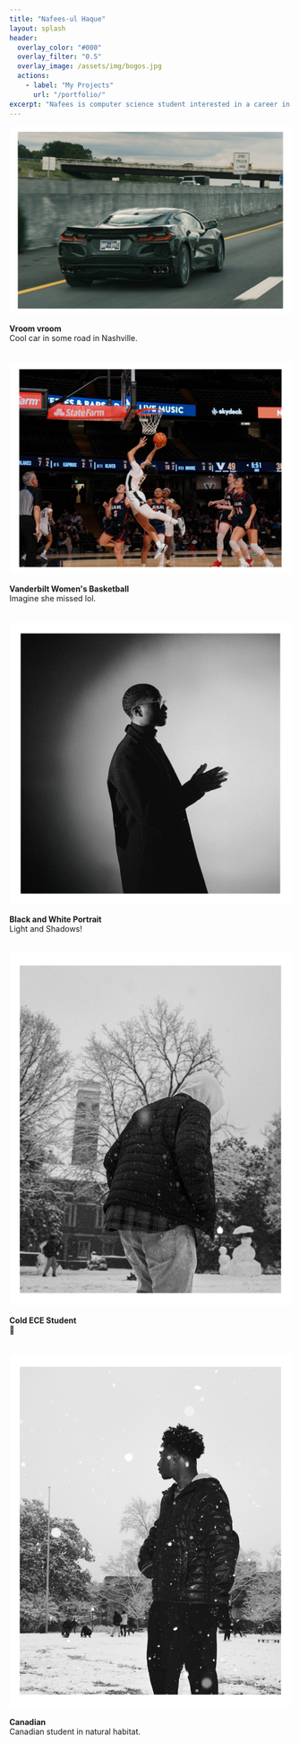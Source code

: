 ```yaml
---
title: "Nafees-ul Haque"
layout: splash
header:
  overlay_color: "#000"
  overlay_filter: "0.5"
  overlay_image: /assets/img/bogos.jpg
  actions:
    - label: "My Projects"
      url: "/portfolio/"
excerpt: "Nafees is computer science student interested in a career in the tech industry."
---
```


<div style="display: grid; grid-template-columns: repeat(auto-fit, minmax(250px, 1fr)); gap: 20px;">

  <div>
    <img src="assets/img/IMG_4505.JPG" alt="Cool Car" style="width: 100%; border-radius: 5px;">
    <p><strong>Vroom vroom</strong><br>Cool car in some road in Nashville.</p>
  </div>

  <div>
    <img src="assets/img/IMG_4499.JPG" alt="Vandy Women's Basketball" style="width: 100%; border-radius: 5px;">
    <p><strong>Vanderbilt Women's Basketball</strong><br>Imagine she missed lol.</p>
  </div>

  <div>
    <img src="assets/img/IMG_4242.JPG" alt="Black and White Portrait" style="width: 100%; border-radius: 5px;">
    <p><strong>Black and White Portrait</strong><br>Light and Shadows!</p>
  </div>

  <div>
    <img src="assets/img/IMG_4399.JPG" alt="Cold ECE Student" style="width: 100%; border-radius: 5px;">
    <p><strong>Cold ECE Student</strong><br>🥶</p>
  </div>

  <div>
    <img src="assets/img/IMG_4394.JPG" alt="Canadian" style="width: 100%; border-radius: 5px;">
    <p><strong>Canadian</strong><br>Canadian student in natural habitat.</p>
  </div>

</div>